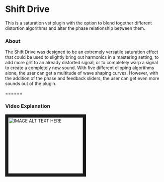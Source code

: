# Shift Drive
This is a saturation vst plugin with the option to blend together different distortion algorithms and alter the phase
relationship between them.

### About
The Shift Drive was designed to be an extremely versatile saturation effect that could be used to slightly bring out 
harmonics in a mastering setting, to add more grit to an already distorted signal, or to completely warp a signal to 
create a completely new sound. With five different clipping algorithms alone, the user can get a multitude of wave shaping
curves. However, with the addition of the phase and feedback sliders, the user can get even more sounds out of the plugin.


======
### Video Explanation
<a href="http://www.youtube.com/watch?feature=player_embedded&v=peJlR0TxfeQ
" target="_blank"><img src="http://img.youtube.com/vi/peJlR0TxfeQ/0.jpg" 
alt="IMAGE ALT TEXT HERE" width="240" height="180" border="10" /></a>
